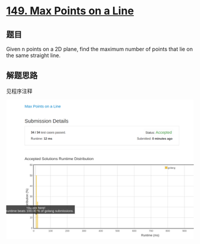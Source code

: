 # [149. Max Points on a Line](https://leetcode.com/problems/max-points-on-a-line/)

## 题目
Given n points on a 2D plane, find the maximum number of points that lie on the same straight line.

## 解题思路

见程序注释

![100%](149.100.png)
